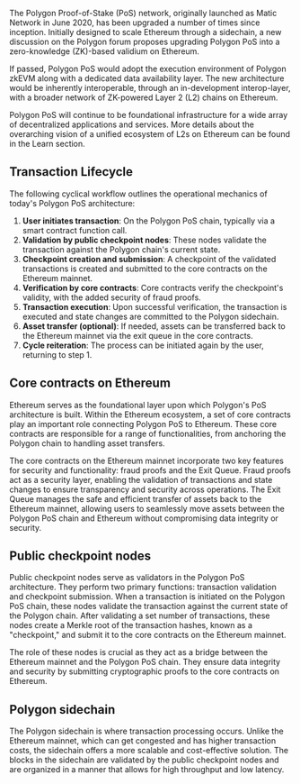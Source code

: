 The Polygon Proof-of-Stake (PoS) network, originally launched as Matic Network in June 2020, has been upgraded a number of times since inception. Initially designed to scale Ethereum through a sidechain, a new discussion on the Polygon forum proposes upgrading Polygon PoS into a zero-knowledge (ZK)-based validium on Ethereum.

If passed, Polygon PoS would adopt the execution environment of Polygon zkEVM along with a dedicated data availability layer. The new architecture would be inherently interoperable, through an in-development interop-layer, with a broader network of ZK-powered Layer 2 (L2) chains on Ethereum. 

Polygon PoS will continue to be foundational infrastructure for a wide array of decentralized applications and services. More details about the overarching vision of a unified ecosystem of L2s on Ethereum can be found in the Learn section. 

## Transaction Lifecycle

The following cyclical workflow outlines the operational mechanics of today's Polygon PoS architecture:

1. **User initiates transaction**: On the Polygon PoS chain, typically via a smart contract function call.
2. **Validation by public checkpoint nodes**: These nodes validate the transaction against the Polygon chain's current state.
3. **Checkpoint creation and submission**: A checkpoint of the validated transactions is created and submitted to the core contracts on the Ethereum mainnet.
4. **Verification by core contracts**: Core contracts verify the checkpoint's validity, with the added security of fraud proofs. 
5. **Transaction execution**: Upon successful verification, the transaction is executed and state changes are committed to the Polygon sidechain.
6. **Asset transfer (optional)**: If needed, assets can be transferred back to the Ethereum mainnet via the exit queue in the core contracts.
7. **Cycle reiteration**: The process can be initiated again by the user, returning to step 1.


## Core contracts on Ethereum 

Ethereum serves as the foundational layer upon which Polygon's PoS architecture is built. Within the Ethereum ecosystem, a set of core contracts play an important role connecting Polygon PoS to Ethereum. These core contracts are responsible for a range of functionalities, from anchoring the Polygon chain to handling asset transfers.

The core contracts on the Ethereum mainnet incorporate two key features for security and functionality: fraud proofs and the Exit Queue. Fraud proofs act as a security layer, enabling the validation of transactions and state changes to ensure transparency and security across operations. The Exit Queue manages the safe and efficient transfer of assets back to the Ethereum mainnet, allowing users to seamlessly move assets between the Polygon PoS chain and Ethereum without compromising data integrity or security.


## Public checkpoint nodes

Public checkpoint nodes serve as validators in the Polygon PoS architecture. They perform two primary functions: transaction validation and checkpoint submission. When a transaction is initiated on the Polygon PoS chain, these nodes validate the transaction against the current state of the Polygon chain. After validating a set number of transactions, these nodes create a Merkle root of the transaction hashes, known as a "checkpoint," and submit it to the core contracts on the Ethereum mainnet.

The role of these nodes is crucial as they act as a bridge between the Ethereum mainnet and the Polygon PoS chain. They ensure data integrity and security by submitting cryptographic proofs to the core contracts on Ethereum.

## Polygon sidechain

The Polygon sidechain is where transaction processing occurs. Unlike the Ethereum mainnet, which can get congested and has higher transaction costs, the sidechain offers a more scalable and cost-effective solution. The blocks in the sidechain are validated by the public checkpoint nodes and are organized in a manner that allows for high throughput and low latency.
